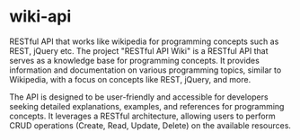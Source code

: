 # wiki-api
RESTful API that works like wikipedia for programming concepts such as REST, jQuery etc. 
The project "RESTful API Wiki" is a RESTful API that serves as a knowledge base for programming concepts. It provides information and documentation on various programming topics, similar to Wikipedia, with a focus on concepts like REST, jQuery, and more.

The API is designed to be user-friendly and accessible for developers seeking detailed explanations, examples, and references for programming concepts. It leverages a RESTful architecture, allowing users to perform CRUD operations (Create, Read, Update, Delete) on the available resources.
